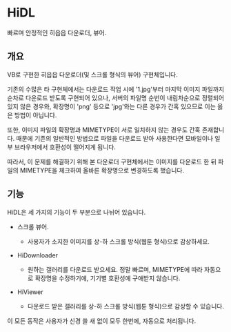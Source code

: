 # HiDL
빠르며 안정적인 히읍읍 다운로더, 뷰어.

개요
--------
VB로 구현한 히읍읍 다운로더(및 스크롤 형식의 뷰어) 구현체입니다.

기존의 수많은 타 구현체에서는 다운로드 작업 시에 '1.jpg'부터 마지막 이미지 파일까지 순차로 다운로드 받도록 구현되어 있으나, 서버의 파일명 순번이 내림차순으로 정렬되어 있지 않은 경우와, 확장명이 'png' 등으로 'jpg'와는 다른 경우가 간혹 있으므로 이는 옳은 방법이 아닙니다. 

또한, 이미지 파일의 확장명과 MIMETYPE이 서로 일치하지 않는 경우도 간혹 존재합니다. 때문에 기존의 일반적인 방법으로 파일을 다운로드 받아 사용한다면 모바일이나 일부 브라우저에서 호환성이 떨어지게 됩니다. 

따라서, 이 문제를 해결하기 위해 본 다운로더 구현체에서는 이미지를 다운로드 한 뒤 파일의 MIMETYPE을 체크하여 올바른 확장명으로 변경하도록 했습니다. 


기능
--------
HiDL은 세 가지의 기능이 두 부분으로 나뉘어 있습니다.

 - 스크롤 뷰어.
   - 사용자가 소지한 이미지를 상-하 스크롤 방식(웹툰 형식)으로 감상하세요.

 - HiDownloader
   - 원하는 갤러리를 다운로드 받으세요. 정말 빠르며, MIMETYPE에 따라 자동으로 확장명을 수정하기에, 기기별 호환성에 구애받지 않습니다. 
 - HiViewer
   - 다운로드 받은 갤러리를 상-하 스크롤 방식(웹툰 형식)으로 감상할 수 있습니다.

이 모든 동작은 사용자가 신경 쓸 새 없이 모두 한번에, 자동으로 처리됩니다. 
